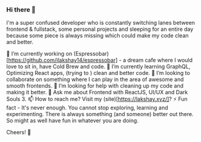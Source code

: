 ### Hi there 👋
I'm a super confused developer who is constantly switching lanes between frontend & fullstack, some personal projects and sleeping for an entire day because some piece is always missing which could make my code clean and better.

🔭 I’m currently working on (Espressobar) [https://github.com/ilakshay14/espressobar] -  a dream cafe where I would love to sit in, have Cold Brew and code.
🌱 I’m currently learning GraphQL, Optimizing React apps, (trying to ) clean and better code. 
👯 I’m looking to collaborate on something where I can play in the area of awesome and smooth frontends.
🤔 I’m looking for help with cleaning up my code and making it better.
💬 Ask me about Frontend with ReactJS, UI/UX and Dark Souls 3. 
📫 How to reach me? Visit my (site)[https://lakshay.xyz/]?
⚡ Fun fact - It's never enough. You cannot stop exploring, learning and experimenting. There is always something (and someone) better out there. So might as well have fun in whatever you are doing.

Cheers! :tumbler_glass:
<!--
**ilakshay14/ilakshay14** is a ✨ _special_ ✨ repository because its `README.md` (this file) appears on your GitHub profile.

Here are some ideas to get you started:

- 🔭 I’m currently working on ...
- 🌱 I’m currently learning ...
- 👯 I’m looking to collaborate on ...
- 🤔 I’m looking for help with ...
- 💬 Ask me about ...
- 📫 How to reach me: ...
- 😄 Pronouns: ...
- ⚡ Fun fact: ...
-->
